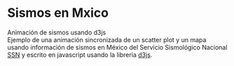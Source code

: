 # Sismos en Mxico
Animación de sismos usando d3js  <br />
Ejemplo de una animación sincronizada de un scatter plot y un mapa usando información de sismos en México del Servicio Sismológico Nacional [SSN](http://www2.ssn.unam.mx:8080/catalogo)
y escrito en javascript usando la librería [d3js](https://github.com/d3/d3).
